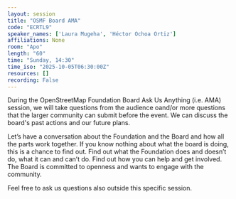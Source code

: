 ```yaml
---
layout: session
title: "OSMF Board AMA"
code: "ECRTL9"
speaker_names: ['Laura Mugeha', 'Héctor Ochoa Ortiz']
affiliations: None
room: "Apo"
length: "60"
time: "Sunday, 14:30"
time_iso: "2025-10-05T06:30:00Z"
resources: []
recording: False
---
```


During the OpenStreetMap Foundation Board Ask Us Anything (i.e. AMA) session, we will take questions from the audience oand/or more questions that the larger community can submit before the event. We can discuss the board's past actions and our future plans.

Let’s have a conversation about the Foundation and the Board and how all the parts work together. If you know nothing about what the board is doing, this is a chance to find out. Find out what the Foundation does and doesn’t do, what it can and can’t do. Find out how you can help and get involved. The Board is committed to openness and wants to engage with the community.

Feel free to ask us questions also outside this specific session.

